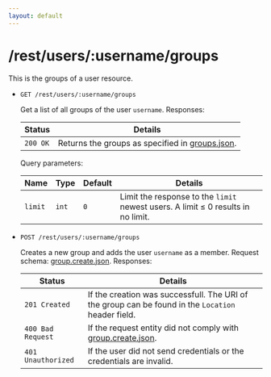 ```yaml
---
layout: default
---
```


# /rest/users/:username/groups

This is the groups of a user resource.

*   `GET /rest/users/:username/groups`

    Get a list of all groups of the user `username`. Responses:

    | Status             | Details
    |--------------------|--------
    | `200 OK`           | Returns the groups as specified in [groups.json].

    Query parameters:

    | Name    | Type  | Default | Details
    |---------|-------|---------|--------
    | `limit` | `int` | `0`     | Limit the response to the `limit` newest users. A limit &le; 0 results in no limit.

*   `POST /rest/users/:username/groups`

    Creates a new group and adds the user `username` as a member. Request schema: [group.create.json]. Responses:

    | Status             | Details
    |--------------------|--------
    | `201 Created`      | If the creation was successfull. The URI of the group can be found in the `Location` header field.
    | `400 Bad Request`  | If the request entity did not comply with [group.create.json].
    | `401 Unauthorized` | If the user did not send credentials or the credentials are invalid.

[group.json]:        https://github.com/enviroCar/enviroCar-server/blob/master/rest/src/main/resources/schema/group.json "group.json"
[group.modify.json]: https://github.com/enviroCar/enviroCar-server/blob/master/rest/src/main/resources/schema/group.modify.json "group.modify.json"
[group.create.json]: https://github.com/enviroCar/enviroCar-server/blob/master/rest/src/main/resources/schema/group.create.json "group.create.json"
[groups.json]:       https://github.com/enviroCar/enviroCar-server/blob/master/rest/src/main/resources/schema/groups.json "groups.json"